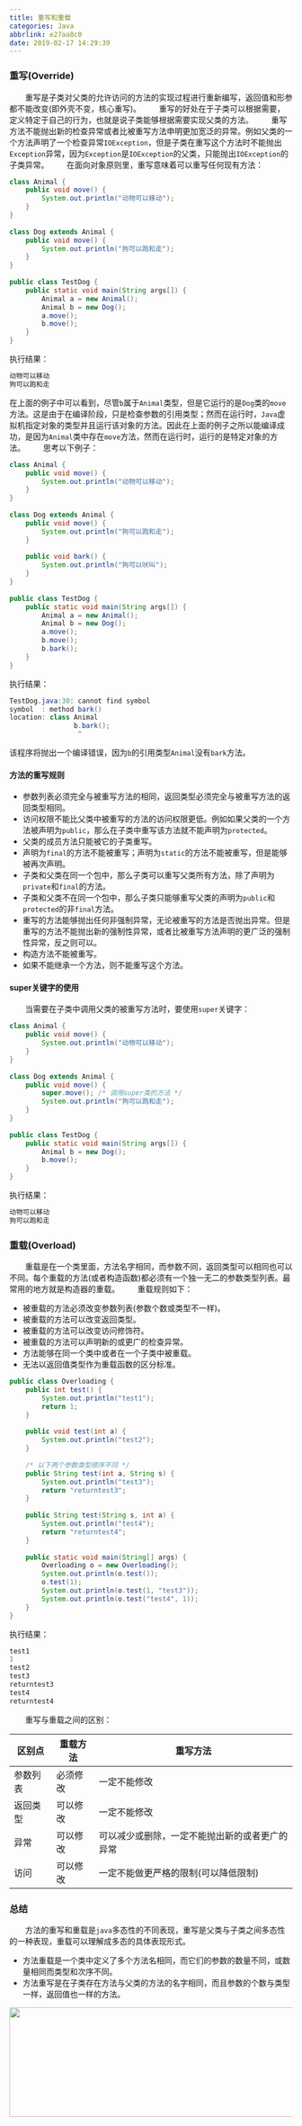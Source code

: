 ```yaml
---
title: 重写和重载
categories: Java
abbrlink: e27aa8c0
date: 2019-02-17 14:29:39
---
```

### 重写(Override)

&emsp;&emsp;重写是子类对父类的允许访问的方法的实现过程进行重新编写，返回值和形参都不能改变(即外壳不变，核心重写)。<!--more-->
&emsp;&emsp;重写的好处在于子类可以根据需要，定义特定于自己的行为，也就是说子类能够根据需要实现父类的方法。
&emsp;&emsp;重写方法不能抛出新的检查异常或者比被重写方法申明更加宽泛的异常。例如父类的一个方法声明了一个检查异常`IOException`，但是子类在重写这个方法时不能抛出`Exception`异常，因为`Exception`是`IOException`的父类，只能抛出`IOException`的子类异常。
&emsp;&emsp;在面向对象原则里，重写意味着可以重写任何现有方法：

``` java
class Animal {
    public void move() {
        System.out.println("动物可以移动");
    }
}
​
class Dog extends Animal {
    public void move() {
        System.out.println("狗可以跑和走");
    }
}
​
public class TestDog {
    public static void main(String args[]) {
        Animal a = new Animal();
        Animal b = new Dog();
        a.move();
        b.move();
    }
}
```

执行结果：

``` java
动物可以移动
狗可以跑和走
```

在上面的例子中可以看到，尽管`b`属于`Animal`类型，但是它运行的是`Dog`类的`move`方法。这是由于在编译阶段，只是检查参数的引用类型；然而在运行时，`Java`虚拟机指定对象的类型并且运行该对象的方法。因此在上面的例子之所以能编译成功，是因为`Animal`类中存在`move`方法，然而在运行时，运行的是特定对象的方法。
&emsp;&emsp;思考以下例子：

``` java
class Animal {
    public void move() {
        System.out.println("动物可以移动");
    }
}
​
class Dog extends Animal {
    public void move() {
        System.out.println("狗可以跑和走");
    }
​
    public void bark() {
        System.out.println("狗可以吠叫");
    }
}
​
public class TestDog {
    public static void main(String args[]) {
        Animal a = new Animal();
        Animal b = new Dog();
        a.move();
        b.move();
        b.bark();
    }
}
```

执行结果：

``` java
TestDog.java:30: cannot find symbol
symbol  : method bark()
location: class Animal
                b.bark();
                 ^
```

该程序将抛出一个编译错误，因为`b`的引用类型`Animal`没有`bark`方法。

#### 方法的重写规则

- 参数列表必须完全与被重写方法的相同，返回类型必须完全与被重写方法的返回类型相同。
- 访问权限不能比父类中被重写的方法的访问权限更低。例如如果父类的一个方法被声明为`public`，那么在子类中重写该方法就不能声明为`protected`。
- 父类的成员方法只能被它的子类重写。
- 声明为`final`的方法不能被重写；声明为`static`的方法不能被重写，但是能够被再次声明。
- 子类和父类在同一个包中，那么子类可以重写父类所有方法，除了声明为`private`和`final`的方法。
- 子类和父类不在同一个包中，那么子类只能够重写父类的声明为`public`和`protected`的非`final`方法。
- 重写的方法能够抛出任何非强制异常，无论被重写的方法是否抛出异常。但是重写的方法不能抛出新的强制性异常，或者比被重写方法声明的更广泛的强制性异常，反之则可以。
- 构造方法不能被重写。
- 如果不能继承一个方法，则不能重写这个方法。

#### super关键字的使用

&emsp;&emsp;当需要在子类中调用父类的被重写方法时，要使用`super`关键字：

``` java
class Animal {
    public void move() {
        System.out.println("动物可以移动");
    }
}
​
class Dog extends Animal {
    public void move() {
        super.move(); /* 调用super类的方法 */
        System.out.println("狗可以跑和走");
    }
}
​
public class TestDog {
    public static void main(String args[]) {
        Animal b = new Dog();
        b.move();
    }
}
```

执行结果：

``` java
动物可以移动
狗可以跑和走
```

### 重载(Overload)

&emsp;&emsp;重载是在一个类里面，方法名字相同，而参数不同，返回类型可以相同也可以不同。每个重载的方法(或者构造函数)都必须有一个独一无二的参数类型列表。最常用的地方就是构造器的重载。
&emsp;&emsp;重载规则如下：

- 被重载的方法必须改变参数列表(参数个数或类型不一样)。
- 被重载的方法可以改变返回类型。
- 被重载的方法可以改变访问修饰符。
- 被重载的方法可以声明新的或更广的检查异常。
- 方法能够在同一个类中或者在一个子类中被重载。
- 无法以返回值类型作为重载函数的区分标准。

``` java
public class Overloading {
    public int test() {
        System.out.println("test1");
        return 1;
    }
​
    public void test(int a) {
        System.out.println("test2");
    }
​
    /* 以下两个参数类型顺序不同 */
    public String test(int a, String s) {
        System.out.println("test3");
        return "returntest3";
    }
​
    public String test(String s, int a) {
        System.out.println("test4");
        return "returntest4";
    }
​
    public static void main(String[] args) {
        Overloading o = new Overloading();
        System.out.println(o.test());
        o.test(1);
        System.out.println(o.test(1, "test3"));
        System.out.println(o.test("test4", 1));
    }
}
```

执行结果：

``` java
test1
1
test2
test3
returntest3
test4
returntest4
```

&emsp;&emsp;重写与重载之间的区别：

区别点   | 重载方法 | 重写方法
--------|----------|-----------
参数列表 | 必须修改 | 一定不能修改
返回类型 | 可以修改 | 一定不能修改
异常     | 可以修改 | 可以减少或删除，一定不能抛出新的或者更广的异常
访问     | 可以修改 | 一定不能做更严格的限制(可以降低限制)

### 总结

&emsp;&emsp;方法的重写和重载是`java`多态性的不同表现，重写是父类与子类之间多态性的一种表现，重载可以理解成多态的具体表现形式。

- 方法重载是一个类中定义了多个方法名相同，而它们的参数的数量不同，或数量相同而类型和次序不同。
- 方法重写是在子类存在方法与父类的方法的名字相同，而且参数的个数与类型一样，返回值也一样的方法。

<img src="./重写和重载/1.png" height="195" width="890">